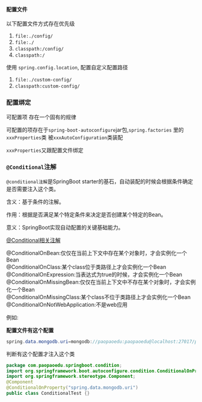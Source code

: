 #### 配置文件

以下配置文件方式存在优先级
1.  `file:./config/`
2.  `file:./`
3.  `classpath:/config/`
4.  `classpath:/`

使用 `spring.config.location`, 配置自定义配置路径
1.  `file:./custom-config/`
2.  `classpath:custom-config/`

### 配置绑定

可配置项 存在一个固有的规律

可配置的项存在于`spring-boot-autoconfigure`jar包,`spring.factories` 里的`xxxProperties`类 被`xxxAutoConfiguration`类装配

`xxxProperties`又跟配置文件绑定

### `@Conditional`注解

`@conditional注解`是SpringBoot starter的基石，自动装配的时候会根据条件确定是否需要注入这个类。

含义：基于条件的注解。

作用：根据是否满足某个特定条件来决定是否创建某个特定的Bean。

意义：SpringBoot实现自动配置的关键基础能力。

[@Conditional相关注解](https://www.jianshu.com/p/b57b79eeaf95)

@ConditionalOnBean:仅仅在当前上下文中存在某个对象时，才会实例化一个Bean  
@ConditionalOnClass:某个class位于类路径上才会实例化一个Bean  
@ConditionalOnExpression:当表达式为true的时候，才会实例化一个Bean  
@ConditionalOnMissingBean:仅仅在当前上下文中不存在某个对象时，才会实例化一个Bean  
@ConditionalOnMissingClass:某个class不位于类路径上才会实例化一个Bean  
@ConditionalOnNotWebApplication:不是web应用

例如:

**配置文件有这个配置**

```java
spring.data.mongodb.uri=mongodb://paopaoedu:paopaoedu@localhost:27017/paopaoedu
```

判断有这个配置才注入这个类 

```java
package com.paopaoedu.springboot.condition; 
import org.springframework.boot.autoconfigure.condition.ConditionalOnProperty;
import org.springframework.stereotype.Component; 
@Component
@ConditionalOnProperty("spring.data.mongodb.uri")
public class ConditionalTest {}
```